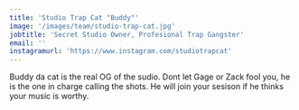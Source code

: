 ```yaml
---
title: 'Studio Trap Cat "Buddy"'
image: '/images/team/studio-trap-cat.jpg'
jobtitle: 'Secret Studio Owner, Profesional Trap Gangster'
email: ''
instagramurl: 'https://www.instagram.com/studiotrapcat'
---
```


Buddy da cat is the real OG of the sudio. Dont let Gage or Zack fool you, he is the one in charge calling the shots. He will join your sesison if he thinks your music is worthy.
